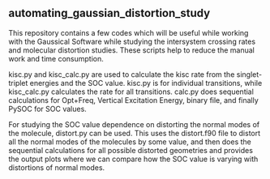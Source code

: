 ## automating_gaussian_distortion_study

This repository contains a few codes which will be useful while working with the Gaussical Software while studying the intersystem crossing rates and molecular distortion studies. These scripts help to reduce the manual work and time consumption.

kisc.py and kisc_calc.py are used to calculate the kisc rate from the singlet-triplet energies and the SOC value. 
kisc.py is for individual transitions, while kisc_calc.py calculates the rate for all transitions.
calc.py does sequential calculations for Opt+Freq, Vertical Excitation Energy, binary file, and finally PySOC for SOC values.

For studying the SOC value dependence on distorting the normal modes of the molecule, distort.py can be used. This uses the distort.f90 file to distort all the normal modes of the molecules by some value, and then does the sequential calculations for all possible distorted geometries and provides the output plots where we can compare how the SOC value is varying with distortions of normal modes.
